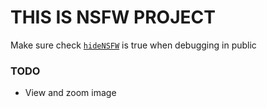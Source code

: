 # THIS IS NSFW PROJECT

Make sure check [`hideNSFW`](./App/Config/index.js) is true when debugging in public

### TODO
- View and zoom image
